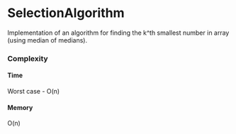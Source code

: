 # SelectionAlgorithm

Implementation of an algorithm for finding the k^th smallest number in array (using median of medians).

### Complexity

#### Time

Worst case - O(n)

#### Memory

O(n)
